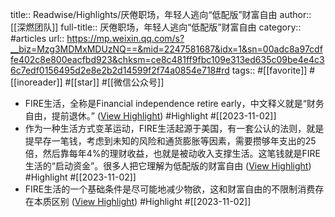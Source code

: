 title:: Readwise/Highlights/厌倦职场，年轻人逃向“低配版”财富自由
author:: [[深燃团队]]
full-title:: 厌倦职场，年轻人逃向“低配版”财富自由
category:: #articles
url:: https://mp.weixin.qq.com/s?__biz=Mzg3MDMxMDUzNQ==&mid=2247581687&idx=1&sn=00adc8a97cdffe402c8e800eacfbd923&chksm=ce8c481ff9fbc109e313ed635c09be4e4c36c7edf0156495d2e8e2b2d14599f2f74a0854e718#rd
tags:: #[[favorite]] #[[inoreader]] #[[star]] #[[微信公众号]]

- FIRE生活，全称是Financial independence retire early，中文释义就是“财务自由，提前退休。” ([View Highlight](https://read.readwise.io/read/01he6wnw13rm9dz8egr4zj87gn)) #Highlight #[[2023-11-02]]
- 作为一种生活方式变革运动，FIRE生活起源于美国，有一套公认的法则，就是提早存一笔钱，考虑到未知的风险和通货膨胀等因素，需要攒够年支出的25倍，然后靠每年4%的理财收益，也就是被动收入支撑生活。这笔钱就是FIRE生活的“启动资金”。很多人把它理解为低配版的财富自由 ([View Highlight](https://read.readwise.io/read/01he6wp8xyxwj64bzchcvf12d8)) #Highlight #[[2023-11-02]]
- FIRE生活的一个基础条件是尽可能地减少物欲，这和财富自由的不限制消费存在本质区别 ([View Highlight](https://read.readwise.io/read/01he6wpe6p07z47nmf8772tnz6)) #Highlight #[[2023-11-02]]